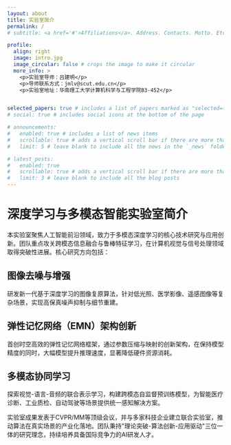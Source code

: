 ```yaml
---
layout: about
title: 实验室简介
permalink: /
# subtitle: <a href='#'>Affiliations</a>. Address. Contacts. Motto. Etc.

profile:
  align: right
  image: intro.jpg
  image_circular: false # crops the image to make it circular
  more_info: >
    <p>实验室导师：吕建明</p>
    <p>导师联系方式：jmlv@scut.edu.cn</p>
    <p>实验室地址：华南理工大学计算机科学与工程学院B3-452</p>


selected_papers: true # includes a list of papers marked as "selected={true}"
# social: true # includes social icons at the bottom of the page

# announcements:
#   enabled: true # includes a list of news items
#   scrollable: true # adds a vertical scroll bar if there are more than 3 news items
#   limit: 5 # leave blank to include all the news in the `_news` folder

# latest_posts:
#   enabled: true
#   scrollable: true # adds a vertical scroll bar if there are more than 3 new post items
#   limit: 3 # leave blank to include all the blog posts
---
```


# 深度学习与多模态智能实验室简介
本实验室聚焦人工智能前沿领域，致力于多模态深度学习的核心技术研究与应用创新。团队重点攻关跨模态信息融合与鲁棒特征学习，在计算机视觉与信号处理领域取得突破性进展。核心研究方向包括：

## 图像去噪与增强
研发新一代基于深度学习的图像复原算法，针对低光照、医学影像、遥感图像等复杂场景，实现高保真噪声抑制与细节重建。

## 弹性记忆网络（EMN）架构创新
首创时空高效的弹性记忆网络框架，通过参数压缩与映射的创新架构，在保持模型精度的同时，大幅模型提升推理速度，显著降低硬件资源消耗。

## 多模态协同学习
探索视觉-语言-音频的联合表示学习，构建跨模态自监督预训练模型，为智能医疗诊断、工业质检、自动驾驶等场景提供统一感知解决方案。

实验室成果发表于CVPR/MM等顶级会议，并与多家科技企业建立联合实验室，推动算法在真实场景的产业化落地。团队秉持"理论突破-算法创新-应用驱动"三位一体的研究理念，持续培养具备国际竞争力的AI研发人才。
